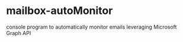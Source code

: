 # mailbox-autoMonitor
console program to automatically monitor emails leveraging Microsoft Graph API
